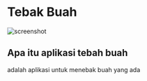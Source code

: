 # Tebak Buah
![screenshot](https://miro.medium.com/max/526/1*Q_cRj0CV9KS2w6GrzWVSNw.png)
## Apa itu aplikasi tebah buah
adalah aplikasi untuk menebak buah yang ada 
